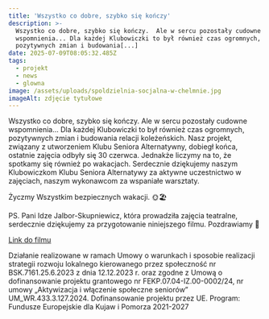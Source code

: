 ```yaml
---
title: 'Wszystko co dobre, szybko się kończy'
description: >-
  Wszystko co dobre, szybko się kończy.  Ale w sercu pozostały cudowne
  wspomnienia... Dla każdej Klubowiczki to był również czas ogromnych,
  pozytywnych zmian i budowania[...]
date: 2025-07-09T08:05:32.485Z
tags:
  - projekt
  - news
  - glowna
image: /assets/uploads/spoldzielnia-socjalna-w-chelmnie.jpg
imageAlt: zdjęcie tytułowe
---
```

Wszystko co dobre, szybko się kończy.  Ale w sercu pozostały cudowne wspomnienia... Dla każdej Klubowiczki to był również czas ogromnych, pozytywnych zmian i budowania relacji koleżeńskich. Nasz projekt, związany z utworzeniem Klubu Seniora Alternatywny, dobiegł końca, ostatnie zajęcia odbyły się 30 czerwca. Jednakże liczymy na to, że spotkamy się również po wakacjach. Serdecznie dziękujemy naszym Klubowiczkom Klubu Seniora Alternatywy za aktywne uczestnictwo w zajęciach, naszym wykonawcom za wspaniałe warsztaty. 

Życzmy Wszystkim bezpiecznych wakacji. 🌞🏖

PS. Pani Idze Jalbor-Skupniewicz, która prowadziła zajęcia teatralne,  serdecznie dziękujemy za przygotowanie niniejszego filmu. Pozdrawiamy 🫶

[Link do filmu](https://www.facebook.com/profile.php?id=100081967694690)

Działanie realizowane w ramach Umowy o warunkach i sposobie realizacji strategii rozwoju lokalnego kierowanego przez społeczność nr BSK.7161.25.6.2023 z dnia 12.12.2023 r. oraz zgodne z Umową o dofinansowanie projektu grantowego nr FEKP.07.04-IZ.00-0002/24, nr umowy „Aktywizacja i włączenie społeczne seniorów” UM_WR.433.3.127.2024. Dofinansowanie projektu przez UE. Program: Fundusze Europejskie dla Kujaw i Pomorza 2021-2027

